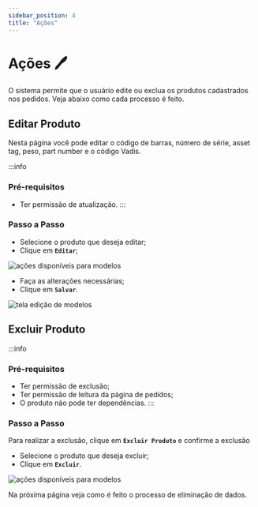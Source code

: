 ```yaml
---
sidebar_position: 4
title: "Ações"
---
```


# Ações :pen:

O sistema permite que o usuário edite ou exclua os produtos cadastrados nos pedidos. Veja abaixo como cada processo é feito.

## Editar Produto

Nesta página você pode editar o código de barras, número de série, asset tag, peso, part number e o código Vadis.

:::info

### Pré-requisitos

- Ter permissão de atualização.
  :::

### Passo a Passo

- Selecione o produto que deseja editar;
- Clique em **`Editar`**;

![ações disponíveis para modelos](/img/images/lista_produtos.png)

- Faça as alterações necessárias;
- Clique em **`Salvar`**.

![tela edição de modelos](/img/images/editar_produto.png)

## Excluir Produto

:::info

### Pré-requisitos

- Ter permissão de exclusão;
- Ter permissão de leitura da página de pedidos;
- O produto não pode ter dependências.
  :::

### Passo a Passo

Para realizar a exclusão, clique em **`Excluir Produto`** e confirme a exclusão

- Selecione o produto que deseja excluir;
- Clique em **`Excluir`**.

![ações disponíveis para modelos](/img/images/lista_produtos_excluir.png)

Na próxima página veja como é feito o processo de eliminação de dados.
